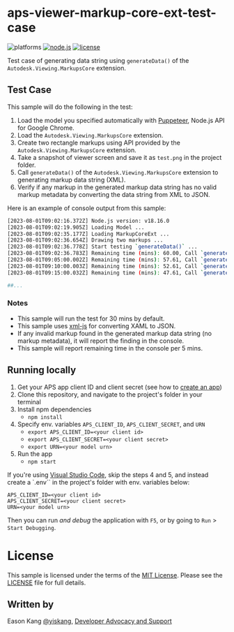 # aps-viewer-markup-core-ext-test-case

![platforms](https://img.shields.io/badge/platform-windows%20%7C%20osx%20%7C%20linux-lightgray.svg)
[![node.js](https://img.shields.io/badge/Node.js-18.16-blue.svg)](https://nodejs.org)
[![license](https://img.shields.io/:license-mit-green.svg)](https://opensource.org/licenses/MIT)

Test case of generating data string using `generateData()` of the `Autodesk.Viewing.MarkupsCore` extension.

## Test Case

This sample will do the following in the test:

1. Load the model you specified automatically with [Puppeteer](https://pptr.dev/), Node.js API for Google Chrome.
2. Load the `Autodesk.Viewing.MarkupsCore` extension.
3. Create two rectangle markups using API provided by the `Autodesk.Viewing.MarkupsCore` extension.
4. Take a snapshot of viewer screen and save it as `test.png` in the project folder.
5. Call `generateData()` of the `Autodesk.Viewing.MarkupsCore` extension to generating markup data string (XML).
6. Verify if any markup in the generated markup data string has no valid markup metadata by converting the data string from XML to JSON.

Here is an example of console output from this sample:

```bash
[2023-08-01T09:02:16.372Z] Node.js version: v18.16.0
[2023-08-01T09:02:19.905Z] Loading Model ...
[2023-08-01T09:02:35.177Z] Loading MarkupCoreExt ...
[2023-08-01T09:02:36.654Z] Drawing two markups ...
[2023-08-01T09:02:36.778Z] Start testing `generateData()` ...
[2023-08-01T09:02:36.783Z] Remaining time (mins): 60.00, Call `generateData()` count: 1
[2023-08-01T09:05:00.002Z] Remaining time (mins): 57.61, Call `generateData()` count: 36
[2023-08-01T09:10:00.003Z] Remaining time (mins): 52.61, Call `generateData()` count: 111
[2023-08-01T09:15:00.032Z] Remaining time (mins): 47.61, Call `generateData()` count: 186

##...
```

### Notes

- This sample will run the test for 30 mins by default.
- This sample uses [xml-js](https://www.npmjs.com/package/xml-js) for converting XAML to JSON.
- If any invalid markup found in the generated markup data string (no markup metadata), it will report the finding in the console.
- This sample will report remaining time in the console per 5 mins.

## Running locally

1. Get your APS app client ID and client secret (see how to [create an app](https://aps.autodesk.com/en/docs/oauth/v2/tutorials/create-app))
2. Clone this repository, and navigate to the project's folder in your terminal
3. Install npm dependencies
    - `npm install`
4. Specify env. variables `APS_CLIENT_ID`, `APS_CLIENT_SECRET`, and `URN`
    - `export APS_CLIENT_ID=<your client id>`
    - `export APS_CLIENT_SECRET=<your client secret>`
    - `export URN=<your model urn>`
5. Run the app
    - `npm start`

If you're using [Visual Studio Code](https://code.visualstudio.com), skip the steps 4 and 5,
and instead create a `.env`` in the project's folder with env. variables below:

```
APS_CLIENT_ID=<your client id>
APS_CLIENT_SECRET=<your client secret>
URN=<your model urn>
```

Then you can run _and debug_ the application with `F5`, or by going to `Run` > `Start Debugging`.

# License

This sample is licensed under the terms of the [MIT License](http://opensource.org/licenses/MIT).
Please see the [LICENSE](LICENSE) file for full details.

## Written by

Eason Kang [@yiskang](https://twitter.com/yiskang), [Developer Advocacy and Support](http://aps.autodesk.com)